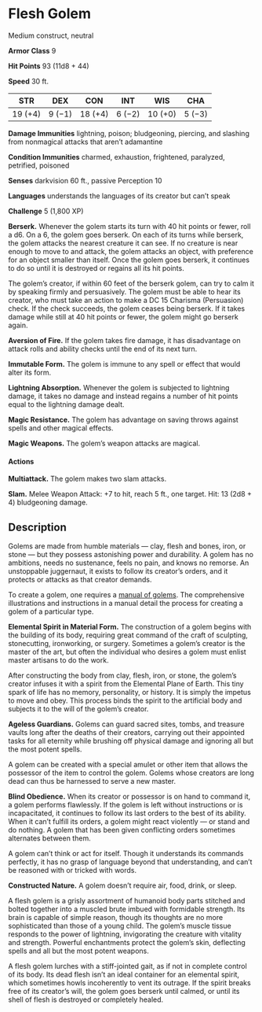 # Flesh Golem
Medium construct, neutral

**Armor Class** 9

**Hit Points** 93 (11d8 + 44)

**Speed** 30 ft.

**STR**|**DEX**|**CON**|**INT**|**WIS**|**CHA**
-------|-------|-------|-------|-------|-------
19 (+4)| 9 (−1)|18 (+4)| 6 (−2)|10 (+0)| 5 (−3)

**Damage Immunities** lightning, poison; bludgeoning, piercing, and slashing from nonmagical attacks that aren’t adamantine

**Condition Immunities** charmed, exhaustion, frightened, paralyzed, petrified, poisoned

**Senses** darkvision 60 ft., passive Perception 10

**Languages** understands the languages of its creator but can’t speak

**Challenge** 5 (1,800 XP)

**Berserk.** Whenever the golem starts its turn with 40 hit points or fewer, roll a d6. On a 6, the golem goes berserk. On each of its turns while berserk, the golem attacks the nearest creature it can see. If no creature is near enough to move to and attack, the golem attacks an object, with preference for an object smaller than itself. Once the golem goes berserk, it continues to do so until it is destroyed or regains all its hit points.

The golem’s creator, if within 60 feet of the berserk golem, can try to calm it by speaking firmly and persuasively. The golem must be able to hear its creator, who must take an action to make a DC 15 Charisma (Persuasion) check. If the check succeeds, the golem ceases being berserk. If it takes damage while still at 40 hit points or fewer, the golem might go berserk again.

**Aversion of Fire.** If the golem takes fire damage, it has disadvantage on attack rolls and ability checks until the end of its next turn.

**Immutable Form.** The golem is immune to any spell or effect that would alter its form.

**Lightning Absorption.** Whenever the golem is subjected to lightning damage, it takes no damage and instead regains a number of hit points equal to the lightning damage dealt.

**Magic Resistance.** The golem has advantage on saving throws against spells and other magical effects.

**Magic Weapons.** The golem’s weapon attacks are magical.

#### Actions
**Multiattack.** The golem makes two slam attacks.

**Slam.** Melee Weapon Attack: +7 to hit, reach 5 ft., one target. Hit: 13 (2d8 + 4) bludgeoning damage.

## Description
Golems are made from humble materials — clay, flesh and bones, iron, or stone — but they possess astonishing power and durability. A golem has no ambitions, needs no sustenance, feels no pain, and knows no remorse. An unstoppable juggernaut, it exists to follow its creator’s orders, and it protects or attacks as that creator demands.

To create a golem, one requires a [manual of golems](). The comprehensive illustrations and instructions in a manual detail the process for creating a golem of a particular type.

**Elemental Spirit in Material Form.** The construction of a golem begins with the building of its body, requiring great command of the craft of sculpting, stonecutting, ironworking, or surgery. Sometimes a golem’s creator is the master of the art, but often the individual who desires a golem must enlist master artisans to do the work.

After constructing the body from clay, flesh, iron, or stone, the golem’s creator infuses it with a spirit from the Elemental Plane of Earth. This tiny spark of life has no memory, personality, or history. It is simply the impetus to move and obey. This process binds the spirit to the artificial body and subjects it to the will of the golem’s creator.

**Ageless Guardians.** Golems can guard sacred sites, tombs, and treasure vaults long after the deaths of their creators, carrying out their appointed tasks for all eternity while brushing off physical damage and ignoring all but the most potent spells.

A golem can be created with a special amulet or other item that allows the possessor of the item to control the golem. Golems whose creators are long dead can thus be harnessed to serve a new master.

**Blind Obedience.** When its creator or possessor is on hand to command it, a golem performs flawlessly. If the golem is left without instructions or is incapacitated, it continues to follow its last orders to the best of its ability. When it can’t fulfill its orders, a golem might react violently — or stand and do nothing. A golem that has been given conflicting orders sometimes alternates between them.

A golem can’t think or act for itself. Though it understands its commands perfectly, it has no grasp of language beyond that understanding, and can’t be reasoned with or tricked with words.

**Constructed Nature.** A golem doesn’t require air, food, drink, or sleep.

A flesh golem is a grisly assortment of humanoid body parts stitched and bolted together into a muscled brute imbued with formidable strength. Its brain is capable of simple reason, though its thoughts are no more sophisticated than those of a young child. The golem’s muscle tissue responds to the power of lightning, invigorating the creature with vitality and strength. Powerful enchantments protect the golem’s skin, deflecting spells and all but the most potent weapons.

A flesh golem lurches with a stiff-jointed gait, as if not in complete control of its body. Its dead flesh isn’t an ideal container for an elemental spirit, which sometimes howls incoherently to vent its outrage. If the spirit breaks free of its creator’s will, the golem goes berserk until calmed, or until its shell of flesh is destroyed or completely healed.
